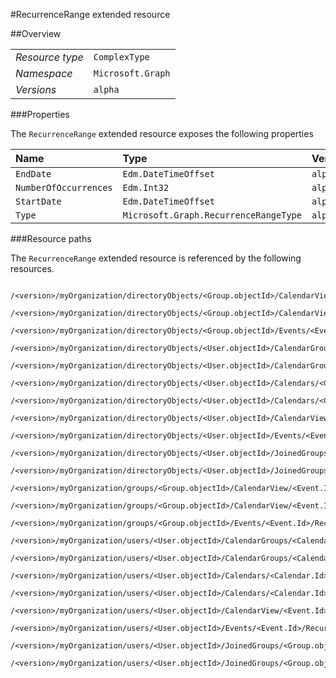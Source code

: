 #RecurrenceRange extended resource

 



##Overview

|  |  | 
| :-- | :-- | 
| _Resource type_ | `ComplexType` | 
| _Namespace_ | `Microsoft.Graph` | 
| _Versions_ | `alpha` | 


###Properties

The `RecurrenceRange` extended resource exposes the following properties 

| Name | Type | Versions | Nullable | Unicode | Comments | 
| :-- | :-- | :-- | :-- | :-- | :-- | 
| `EndDate` | `Edm.DateTimeOffset` | `alpha` | `true` | `n/a` |  | 
| `NumberOfOccurrences` | `Edm.Int32` | `alpha` | `false` | `n/a` |  | 
| `StartDate` | `Edm.DateTimeOffset` | `alpha` | `true` | `n/a` |  | 
| `Type` | `Microsoft.Graph.RecurrenceRangeType` | `alpha` | `true` | `n/a` |  | 


###Resource paths

The `RecurrenceRange` extended resource is referenced by the following resources. 

```
	/<version>/myOrganization/directoryObjects/<Group.objectId>/CalendarView/<Event.Id>/Instances/<Event.Id>/Recurrence/Range
	/<version>/myOrganization/directoryObjects/<Group.objectId>/CalendarView/<Event.Id>/Recurrence/Range
	/<version>/myOrganization/directoryObjects/<Group.objectId>/Events/<Event.Id>/Recurrence/Range
	/<version>/myOrganization/directoryObjects/<User.objectId>/CalendarGroups/<CalendarGroup.Id>/Calendars/<Calendar.Id>/CalendarView/<Event.Id>/Recurrence/Range
	/<version>/myOrganization/directoryObjects/<User.objectId>/CalendarGroups/<CalendarGroup.Id>/Calendars/<Calendar.Id>/Events/<Event.Id>/Recurrence/Range
	/<version>/myOrganization/directoryObjects/<User.objectId>/Calendars/<Calendar.Id>/CalendarView/<Event.Id>/Recurrence/Range
	/<version>/myOrganization/directoryObjects/<User.objectId>/Calendars/<Calendar.Id>/Events/<Event.Id>/Recurrence/Range
	/<version>/myOrganization/directoryObjects/<User.objectId>/CalendarView/<Event.Id>/Recurrence/Range
	/<version>/myOrganization/directoryObjects/<User.objectId>/Events/<Event.Id>/Recurrence/Range
	/<version>/myOrganization/directoryObjects/<User.objectId>/JoinedGroups/<Group.objectId>/CalendarView/<Event.Id>/Recurrence/Range
	/<version>/myOrganization/directoryObjects/<User.objectId>/JoinedGroups/<Group.objectId>/Events/<Event.Id>/Recurrence/Range
	/<version>/myOrganization/groups/<Group.objectId>/CalendarView/<Event.Id>/Instances/<Event.Id>/Recurrence/Range
	/<version>/myOrganization/groups/<Group.objectId>/CalendarView/<Event.Id>/Recurrence/Range
	/<version>/myOrganization/groups/<Group.objectId>/Events/<Event.Id>/Recurrence/Range
	/<version>/myOrganization/users/<User.objectId>/CalendarGroups/<CalendarGroup.Id>/Calendars/<Calendar.Id>/CalendarView/<Event.Id>/Recurrence/Range
	/<version>/myOrganization/users/<User.objectId>/CalendarGroups/<CalendarGroup.Id>/Calendars/<Calendar.Id>/Events/<Event.Id>/Recurrence/Range
	/<version>/myOrganization/users/<User.objectId>/Calendars/<Calendar.Id>/CalendarView/<Event.Id>/Recurrence/Range
	/<version>/myOrganization/users/<User.objectId>/Calendars/<Calendar.Id>/Events/<Event.Id>/Recurrence/Range
	/<version>/myOrganization/users/<User.objectId>/CalendarView/<Event.Id>/Recurrence/Range
	/<version>/myOrganization/users/<User.objectId>/Events/<Event.Id>/Recurrence/Range
	/<version>/myOrganization/users/<User.objectId>/JoinedGroups/<Group.objectId>/CalendarView/<Event.Id>/Recurrence/Range
	/<version>/myOrganization/users/<User.objectId>/JoinedGroups/<Group.objectId>/Events/<Event.Id>/Recurrence/Range
```





<!-- {
"type": "#page.annotation",
"tocPath": "ComplexType/RecurrenceRange",
"section": "documentation"
} -->